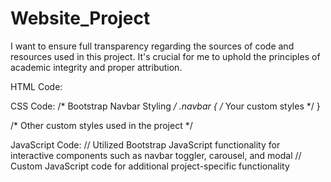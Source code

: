# Website_Project

I want to ensure full transparency regarding the sources of code and resources used in this project. It's crucial for me to uphold the principles of academic integrity and proper attribution.

HTML Code: 
<!-- Bootstrap CSS -->
<link href="https://cdn.jsdelivr.net/npm/bootstrap@5.3.3/dist/css/bootstrap.min.css" rel="stylesheet">


<!-- Bootstrap JavaScript Bundle -->
<script src="https://cdn.jsdelivr.net/npm/bootstrap@5.3.3/dist/js/bootstrap.bundle.min.js"></script>


CSS Code:
/* Bootstrap Navbar Styling */
.navbar {
    /* Your custom styles */
}

/* Other custom styles used in the project */


JavaScript Code:
// Utilized Bootstrap JavaScript functionality for interactive components such as navbar toggler, carousel, and modal
// Custom JavaScript code for additional project-specific functionality
